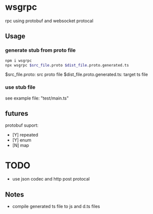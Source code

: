 # wsgrpc

rpc using protobuf and websocket protocal

## Usage

### generate stub from proto file

```bash
npm i wsgrpc
npx wsgrpc $src_file.proto $dist_file.proto.generated.ts
```

$src_file.proto: src proto file
$dist_file.proto.generated.ts: target ts file

### use stub file

see example file: "test/main.ts"

## futures

protobuf suport:

- [Y] repeated
- [Y] enum
- [N] map

# TODO

- use json codec and http post protocal

## Notes

- compile generated ts file to js and d.ts files
